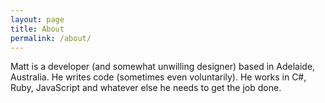 ```yaml
---
layout: page
title: About
permalink: /about/
---
```


Matt is a developer (and somewhat unwilling designer) based in Adelaide, Australia. He writes code (sometimes even voluntarily). He works in C#, Ruby, JavaScript and whatever else he needs to get the job done.